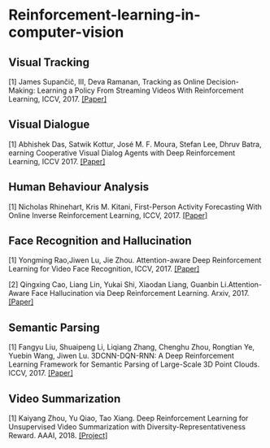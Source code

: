 # Reinforcement-learning-in-computer-vision

## Visual Tracking
[1] James Supančič, III, Deva Ramanan, Tracking as Online Decision-Making: Learning a Policy From Streaming Videos With Reinforcement Learning, ICCV, 2017. [[Paper]](https://arxiv.org/abs/1707.04991)

## Visual Dialogue
[1] Abhishek Das, Satwik Kottur, José M. F. Moura, Stefan Lee, Dhruv Batra, earning Cooperative Visual Dialog Agents with Deep Reinforcement Learning, ICCV 2017. [[Paper]](https://arxiv.org/abs/1703.06585)

## Human Behaviour Analysis
[1] Nicholas Rhinehart, Kris M. Kitani, First-Person Activity Forecasting With Online Inverse Reinforcement Learning, ICCV, 2017. [[Paper]](https://arxiv.org/abs/1612.07796)

## Face Recognition and Hallucination
[1] Yongming Rao,Jiwen Lu, Jie Zhou. Attention-aware Deep Reinforcement Learning for Video Face Recognition, ICCV, 2017. [[Paper]](https://pdfs.semanticscholar.org/f270/0e3d69d3cce2e0b1aea0d7f87e74aff437cd.pdf)

[2] Qingxing Cao, Liang Lin, Yukai Shi, Xiaodan Liang, Guanbin Li.Attention-Aware Face Hallucination via Deep Reinforcement Learning. Arxiv, 2017. [[Paper]](https://arxiv.org/abs/1708.03132)

## Semantic Parsing 
[1] Fangyu Liu, Shuaipeng Li, Liqiang Zhang, Chenghu Zhou, Rongtian Ye, Yuebin Wang, Jiwen Lu. 3DCNN-DQN-RNN: A Deep Reinforcement Learning Framework for Semantic Parsing of Large-Scale 3D Point Clouds. ICCV, 2017. [[Paper]](https://arxiv.org/abs/1707.06783)

## Video Summarization 
[1] Kaiyang Zhou, Yu Qiao, Tao Xiang. Deep Reinforcement Learning for Unsupervised Video Summarization with Diversity-Representativeness Reward. AAAI, 2018. [[Project]](https://kaiyangzhou.github.io/)
